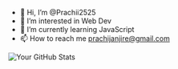 - 👋 Hi, I’m @Prachii2525
- 👀 I’m interested in Web Dev
- 🌱 I’m currently learning JavaScript
- 📫 How to reach me prachijanjire@gmail.com
<!---
- ⚡ Fun fact: ... 
--->

![Your GitHub Stats](https://github-readme-stats.vercel.app/api?username=Prachii2525&show_icons=true&theme=radical)

<!---
Prachii2525/Prachii2525 is a ✨ special ✨ repository because its `README.md` (this file) appears on your GitHub profile.
You can click the Preview link to take a look at your changes.
--->
